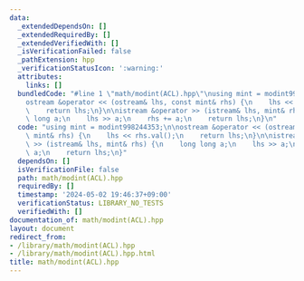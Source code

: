 ```yaml
---
data:
  _extendedDependsOn: []
  _extendedRequiredBy: []
  _extendedVerifiedWith: []
  _isVerificationFailed: false
  _pathExtension: hpp
  _verificationStatusIcon: ':warning:'
  attributes:
    links: []
  bundledCode: "#line 1 \"math/modint(ACL).hpp\"\nusing mint = modint998244353;\n\n\
    ostream &operator << (ostream& lhs, const mint& rhs) {\n    lhs << rhs.val();\n\
    \    return lhs;\n}\n\nistream &operator >> (istream& lhs, mint& rhs) {\n    long\
    \ long a;\n    lhs >> a;\n    rhs += a;\n    return lhs;\n}\n"
  code: "using mint = modint998244353;\n\nostream &operator << (ostream& lhs, const\
    \ mint& rhs) {\n    lhs << rhs.val();\n    return lhs;\n}\n\nistream &operator\
    \ >> (istream& lhs, mint& rhs) {\n    long long a;\n    lhs >> a;\n    rhs +=\
    \ a;\n    return lhs;\n}"
  dependsOn: []
  isVerificationFile: false
  path: math/modint(ACL).hpp
  requiredBy: []
  timestamp: '2024-05-02 19:46:37+09:00'
  verificationStatus: LIBRARY_NO_TESTS
  verifiedWith: []
documentation_of: math/modint(ACL).hpp
layout: document
redirect_from:
- /library/math/modint(ACL).hpp
- /library/math/modint(ACL).hpp.html
title: math/modint(ACL).hpp
---
```

